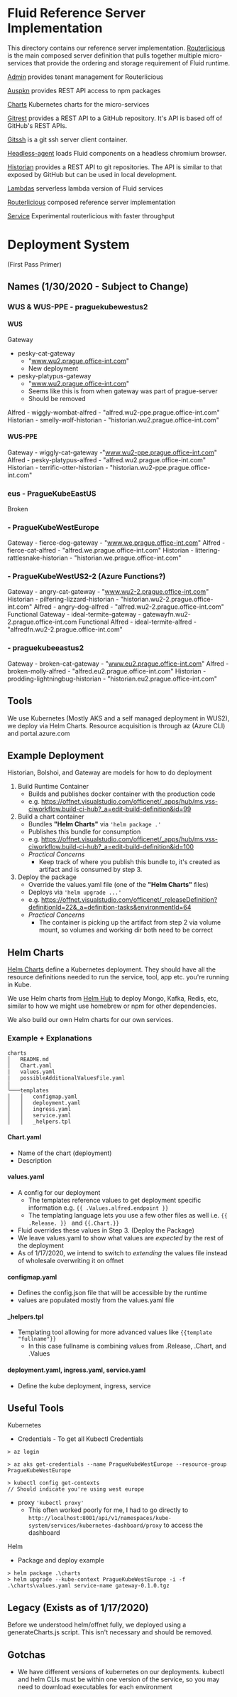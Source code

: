 # Fluid Reference Server Implementation

This directory contains our reference server implementation. [Routerlicious](./routerlicious) is the main composed server definition that pulls together multiple micro-services that provide the ordering and storage requirement of Fluid runtime.

[Admin](./admin) provides tenant management for Routerlicious

[Auspkn](./auspkn) provides REST API access to npm packages

[Charts](./charts) Kubernetes charts for the micro-services

[Gitrest](./gitrest) provides a REST API to a GitHub repository. It's API is based off of GitHub's REST APIs.

[Gitssh](./gitssh) is a git ssh server client container.

[Headless-agent](./headless-agent) loads Fluid components on a headless chromium browser.

[Historian](./historian) provides a REST API to git repositories. The API is similar to that exposed by GitHub but can be used in local development.

[Lambdas](./lambdas) serverless lambda version of Fluid services

[Routerlicious](./routerlicious) composed reference server implementation

[Service](./service) Experimental routerlicious with faster throughput


# Deployment System

(First Pass Primer)

## Names (1/30/2020 - Subject to Change)



### WUS & WUS-PPE - praguekubewestus2
#### WUS
Gateway
* pesky-cat-gateway
  * "www.wu2.prague.office-int.com"
  * New deployment
* pesky-platypus-gateway
  *  "www.wu2.prague.office-int.com"
  *  Seems like this is from when gateway was part of prague-server
  *  Should be removed

Alfred - wiggly-wombat-alfred - "alfred.wu2-ppe.prague.office-int.com"
Historian - smelly-wolf-historian - "historian.wu2.prague.office-int.com"


#### WUS-PPE
Gateway - wiggly-cat-gateway -"www.wu2-ppe.prague.office-int.com"
Alfred - pesky-platypus-alfred - "alfred.wu2.prague.office-int.com"
Historian - terrific-otter-historian - "historian.wu2-ppe.prague.office-int.com"

### eus - PragueKubeEastUS
Broken

### - PragueKubeWestEurope
Gateway - fierce-dog-gateway - "www.we.prague.office-int.com"
Alfred - fierce-cat-alfred - "alfred.we.prague.office-int.com"
Historian - littering-rattlesnake-historian - "historian.we.prague.office-int.com"

### - PragueKubeWestUS2-2 (Azure Functions?)
Gateway - angry-cat-gateway - "www.wu2-2.prague.office-int.com"
Historian - pilfering-lizzard-historian - "historian.wu2-2.prague.office-int.com"
Alfred - angry-dog-alfred - "alfred.wu2-2.prague.office-int.com"
Functional Gateway - ideal-termite-gateway - gatewayfn.wu2-2.prague.office-int.com
Functional Alfred - ideal-termite-alfred - "alfredfn.wu2-2.prague.office-int.com"

### - praguekubeeastus2
Gateway - broken-cat-gateway - "www.eu2.prague.office-int.com"
Alfred - broken-molly-alfred - "alfred.eu2.prague.office-int.com"
Historian - prodding-lightningbug-historian - "historian.eu2.prague.office-int.com"


## Tools

We use Kubernetes (Mostly AKS and a self managed deployment in WUS2), we deploy via Helm Charts. Resource acquisition is through az (Azure CLI) and portal.azure.com

## Example Deployment

Historian, Bolshoi, and Gateway are models for how to do deployment
1. Build Runtime Container
    * Builds and publishes docker container with the production code
    * e.g. <https://offnet.visualstudio.com/officenet/_apps/hub/ms.vss-ciworkflow.build-ci-hub?_a=edit-build-definition&id=99>
2. Build a chart container
    * Bundles **"Helm Charts"** via ```'helm package .' ```
    * Publishes this bundle for consumption
    * e.g. <https://offnet.visualstudio.com/officenet/_apps/hub/ms.vss-ciworkflow.build-ci-hub?_a=edit-build-definition&id=100>
    * *Practical Concerns*
      * Keep track of where you publish this bundle to, it's created as artifact and is consumed by step 3.
3. Deploy the package
    * Override the values.yaml file (one of the **"Helm Charts"** files)
    * Deploys via ```'helm upgrade ...'```
    * e.g. <https://offnet.visualstudio.com/officenet/_releaseDefinition?definitionId=22&_a=definition-tasks&environmentId=64>
    * *Practical Concerns*
      * The container is picking up the artifact from step 2 via volume mount, so volumes and working dir both need to be correct

## Helm Charts

[Helm Charts](https://github.com/helm/charts) define a Kubernetes deployment. They should have all the resource definitions needed to run the service, tool, app etc. you're running in Kube.

We use Helm charts from [Helm Hub](https://hub.helm.sh/) to deploy Mongo, Kafka, Redis, etc, similar to how we might use homebrew or npm for other dependencies.

We also build our own Helm charts for our own services.

### Example + Explanations

```
charts
│   README.md
│   Chart.yaml
|   values.yaml
|   possibleAdditionalValuesFile.yaml    
│
└───templates
│   │   configmap.yaml
│   │   deployment.yaml
│   │   ingress.yaml
│   │   service.yaml
│   │   _helpers.tpl
```

#### Chart.yaml
* Name of the chart (deployment)
* Description

#### values.yaml
* A config for our deployment
  * The templates reference values to get deployment specific information e.g. ``` {{ .Values.alfred.endpoint }} ```
  * The templating language lets you use a few other files as well i.e. ```{{ .Release. }} ``` and ``` {{.Chart.}} ```
* Fluid overrides these values in Step 3. (Deploy the Package)
* We leave values.yaml to show what values are *expected* by the rest of the deployment
* As of 1/17/2020, we intend to switch to *extending* the values file instead of wholesale overwriting it on offnet

#### configmap.yaml
* Defines the config.json file that will be accessible by the runtime
* values are populated mostly from the values.yaml file

#### _helpers.tpl
* Templating tool allowing for more advanced values like ```{{template "fullname"}} ```
  * In this case fullname is combining values from .Release, .Chart, and .Values

#### deployment.yaml, ingress.yaml, service.yaml
* Define the kube deployment, ingress, service

## Useful Tools
Kubernetes
* Credentials - To get all Kubectl Credentials
```
> az login

> az aks get-credentials --name PragueKubeWestEurope --resource-group PragueKubeWestEurope

> kubectl config get-contexts 
// Should indicate you're using west europe
```
* proxy ```'kubectl proxy'```
  * This often worked poorly for me, I had to go directly to ```http://localhost:8001/api/v1/namespaces/kube-system/services/kubernetes-dashboard/proxy``` to access the dashboard

Helm
* Package and deploy example
```
> helm package .\charts
> helm upgrade --kube-context PragueKubeWestEurope -i -f .\charts\values.yaml service-name gateway-0.1.0.tgz
```

## Legacy (Exists as of 1/17/2020)
Before we understood helm/offnet fully, we deployed using a generateCharts.js script. This isn't necessary and should be removed.

## Gotchas
* We have different versions of kubernetes on our deployments. kubectl and helm CLIs must be within one version of the service, so you may need to download executables for each environment